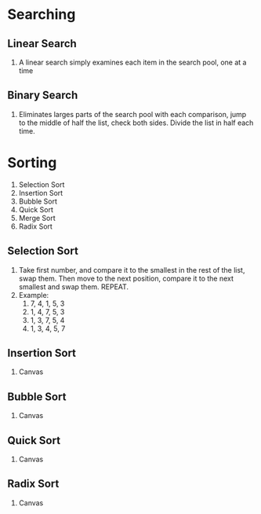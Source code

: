 # Searching
## Linear Search
1. A linear search simply examines each item in the search pool, one at a time
## Binary Search
1. Eliminates larges parts of the search pool with each comparison, jump to the middle of half the list, check both sides. Divide the list in half each time.
# Sorting
1. Selection Sort
2. Insertion Sort
3. Bubble Sort
4. Quick Sort
5. Merge Sort
6. Radix Sort
## Selection Sort
1. Take first number, and compare it to the smallest in the rest of the list, swap them. Then move to the next position, compare it to the next smallest and swap them. REPEAT.
2. Example:
	1. 7, 4, 1, 5, 3
	2. 1, 4, 7, 5, 3
	3. 1, 3, 7, 5, 4
	4. 1, 3, 4, 5, 7
## Insertion Sort
1. Canvas
## Bubble Sort
1. Canvas
## Quick Sort
1. Canvas
## Radix Sort
1. Canvas 